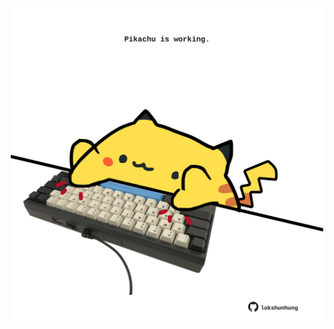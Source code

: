 <!-- built at 20/01/2025, 09:00:49 UTC -->
<p align="center">
  <img width="500" height="500" src="./ReadmeImage.svg">
</p>
